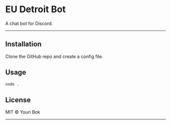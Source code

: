 # EU Detroit Bot
A chat bot for Discord.

---

## Installation

Clone the GitHub repo and create a config file.

## Usage

```sh
node .
```

## License

MIT © Youri Bok

---
